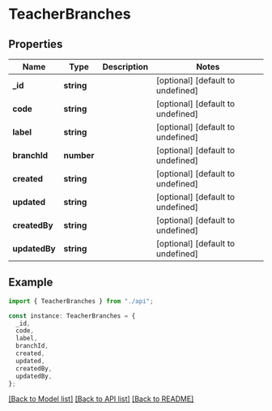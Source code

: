 # TeacherBranches

## Properties

| Name          | Type       | Description | Notes                             |
| ------------- | ---------- | ----------- | --------------------------------- |
| **\_id**      | **string** |             | [optional] [default to undefined] |
| **code**      | **string** |             | [optional] [default to undefined] |
| **label**     | **string** |             | [optional] [default to undefined] |
| **branchId**  | **number** |             | [optional] [default to undefined] |
| **created**   | **string** |             | [optional] [default to undefined] |
| **updated**   | **string** |             | [optional] [default to undefined] |
| **createdBy** | **string** |             | [optional] [default to undefined] |
| **updatedBy** | **string** |             | [optional] [default to undefined] |

## Example

```typescript
import { TeacherBranches } from "./api";

const instance: TeacherBranches = {
  _id,
  code,
  label,
  branchId,
  created,
  updated,
  createdBy,
  updatedBy,
};
```

[[Back to Model list]](../README.md#documentation-for-models) [[Back to API list]](../README.md#documentation-for-api-endpoints) [[Back to README]](../README.md)

